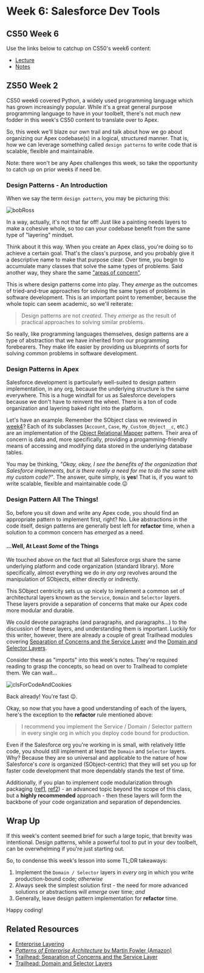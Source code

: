 # Week 6: Salesforce Dev Tools

## CS50 Week 6
Use the links below to catchup on CS50's week6 content: 

- [Lecture](https://www.youtube.com/watch?v=mvlTSMUNQN4)
- [Notes](https://cs50.harvard.edu/college/weeks/6/notes/)

## ZS50 Week 2

CS50 week6 covered Python, a widely used programming language which has grown increasingly popular. While it's a great general purpose programming language to have in your toolbelt, there's not much new fodder in this week's CS50 content to translate over to Apex.

So, this week we'll blaze our own trail and talk about how we go about organizing our Apex codebase(s) in a logical, structured manner. That is, how we can leverage something called `design patterns` to write code that is scalable, flexible and maintainable. 

Note: there won't be any Apex challenges this week, so take the opportunity to catch up on prior weeks if need be. 

### Design Patterns - An Introduction

When we say the term `design pattern`, you may be picturing this: 

![bobRoss](https://media.giphy.com/media/AbPNdmgk6TJK/giphy.gif)

In a way, actually, it's not that far off! Just like a painting needs layers to make a cohesive whole, so too can your codebase benefit from the same type of "layering" mindset. 

Think about it this way. When you create an Apex class, you're doing so to achieve a certain goal. That's the class's purpose, and you probably give it a descriptive name to make that purpose clear. Over time, you begin to accumulate many classes that solve the same types of problems. Said another way, they share the same ["areas of concern"](https://en.wikipedia.org/wiki/Separation_of_concerns). 

This is where design patterns come into play. They *emerge* as the outcomes of tried-and-true approaches for solving the same types of problems in software development. This is an important point to remember, because the whole topic can seem academic, so we'll reiterate: 

> Design patterns are not *created*. They *emerge* as the result of practical approaches to solving similar problems. 

So really, like programming languages themselves, design patterns are a type of abstraction that we have inherited from our programming forebearers. They make life easier by providing us blueprints of sorts for solving common problems in software development. 

### Design Patterns in Apex

Salesforce development is particularly well-suited to design pattern implementation, in any org, because the underlying structure is the same everywhere. This is a huge windfall for us as Salesforce developers because we don't have to reinvent the wheel. There is a ton of code organization and layering baked right into the platform.

Let's have an example. Remember the SObject class we reviewed in [week4](./week4.md)? Each of its subclasses (`Account`, `Case`, `My_Custom_Object__c`, etc.) are an implementation of the [Object Relational Mapper](https://en.wikipedia.org/wiki/Object-relational_mapping) pattern. Their area of concern is data and, more specifically, providing a progamming-friendly means of accessing and modifying data stored in the underlying database tables. 

You may be thinking, *"Okay, okay, I see the benefits of the organization that Salesforce implements, but is there really a need for me to do the same with my custom code?"*. The answer, quite simply, is **yes**! That is, if you want to write scalable, flexible and maintainable code 😉

### Design Pattern All The Things!

So, before you sit down and write any Apex code, you should find an appropriate pattern to implement first, right? No. Like abstractions in the code itself, design patterns are generally best left for **refactor** time, when a solution to a common concern has *emerged* as a need. 

#### ...Well, At Least *Some* of the Things

We touched above on the fact that all Salesforce orgs share the same underlying platform and code organization (standard library). More specifically, almost everything we do *in any org* revolves around the manipulation of SObjects, either directly or indirectly. 

This SObject centricity sets us up nicely to implement a common set of architectural layers known as the `Service`, `Domain` and `Selector` layers. These layers provide a separation of concerns that make our Apex code more modular and durable. 

We could devote paragraphs (and paragraphs, and paragraphs...) to the discussion of these layers, and understanding them is important. Luckily for this writer, however, there are already a couple of great Trailhead modules covering [Separation of Concerns and the Service Layer](https://trailhead.salesforce.com/en/content/learn/modules/apex_patterns_sl) and the [Domain and Selector Layers](https://trailhead.salesforce.com/en/content/learn/modules/apex_patterns_dsl). 

Consider these as "imports" into this week's notes. They're required reading to grasp the concepts, so head on over to Trailhead to complete them. We can wait...

![cIsForCodeAndCookies](https://media.giphy.com/media/o5oLImoQgGsKY/giphy.gif)

Back already! You're fast 😉. 

Okay, so now that you have a good understanding of each of the layers, here's the exception to the **refactor** rule mentioned above: 

> I recommend you implement the Service / Domain / Selector pattern in every single org in which you deploy code bound for production. 

Even if the Salesforce org you're working in is small, with relatively little code, you should still implement at least the `Domain` and `Selector` layers. Why? Because they are so universal and applicable to the nature of how Salesforce's *core* is organized (SObject-centric) that they will set you up for faster code development that more dependably stands the test of time. 

Additionally, if you plan to implement code modularization through packaging ([ref1](https://trailhead.salesforce.com/en/content/learn/modules/unlocked-packages-for-customers), [ref2](https://developer.salesforce.com/docs/atlas.en-us.sfdx_dev.meta/sfdx_dev/sfdx_dev_dev2gp.htm)) - an advanced topic beyond the scope of this class, but a **highly recommended** approach - then these layers will form the backbone of your code organization and separation of dependencies.

## Wrap Up

If this week's content seemed brief for such a large topic, that brevity was intentional. Design patterns, while a powerful tool to put in your dev toolbelt, can be overwhelming if you're just starting out. 

So, to condense this week's lesson into some TL;DR takeaways: 
1. Implement the `Domain / Selector` layers in *every* org in which you write production-bound code; *otherwise*
3. Always seek the simplest solution first - the need for more advanced solutions or abstractions will *emerge* over time; *and*
2. Generally, leave design pattern implementation for **refactor** time. 

Happy coding!

## Related Resources

- [Enterprise Layering](https://martinfowler.com/bliki/PresentationDomainDataLayering.html) 
- [*Patterns of Enterprise Architecture* by Martin Fowler (Amazon)](https://www.amazon.com/gp/product/0321127420)
- [Trailhead: Separation of Concerns and the Service Layer](https://trailhead.salesforce.com/en/content/learn/modules/apex_patterns_sl)
- [Trailhead: Domain and Selector Layers](https://trailhead.salesforce.com/en/content/learn/modules/apex_patterns_dsl)
